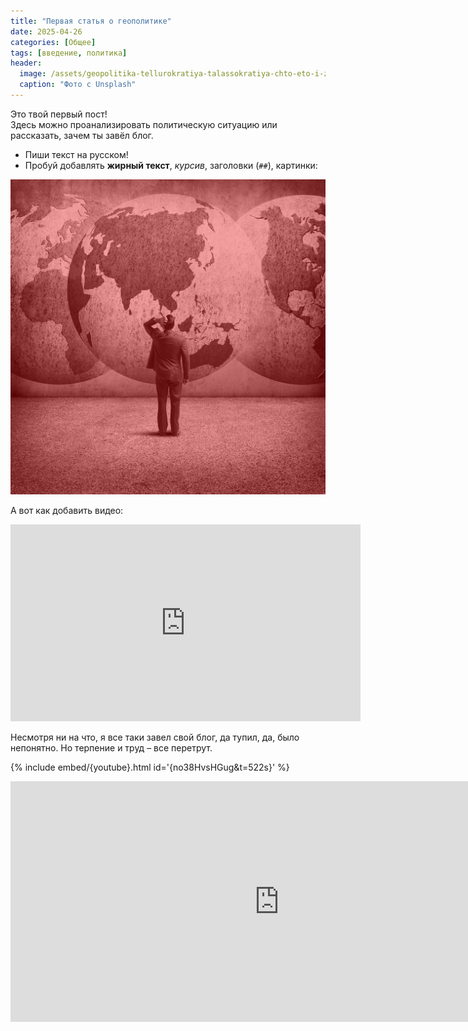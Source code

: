 ```yaml
---
title: "Первая статья о геополитике"
date: 2025-04-26
categories: [Общее]
tags: [введение, политика]
header:
  image: /assets/geopolitika-tellurokratiya-talassokratiya-chto-eto-i-zachem.jpg
  caption: "Фото с Unsplash"
---
```


Это твой первый пост!  
Здесь можно проанализировать политическую ситуацию или рассказать, зачем ты завёл блог.

- Пиши текст на русском!
- Пробуй добавлять **жирный текст**, *курсив*, заголовки (`##`), картинки:

![Описание картинки](/assets/geopolitika-tellurokratiya-talassokratiya-chto-eto-i-zachem.jpg)

А вот как добавить видео:

<iframe width="560" height="315" src="https://www.youtube.com/embed/no38HvsHGug&t=522s" frameborder="0" allowfullscreen></iframe>

Несмотря ни на что, я все таки завел свой блог, да тупил, да, было непонятно. Но терпение и труд – все перетрут.

{% include embed/{youtube}.html id='{no38HvsHGug&t=522s}' %}


<iframe width="860" height="385" src="https://www.youtube.com/embed/1nmBUzBBggc" frameborder="0" allowfullscreen></iframe>
